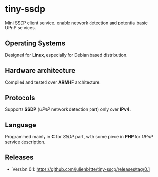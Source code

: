 # tiny-ssdp
Mini SSDP client service, enable network detection and potential basic UPnP services.

## Operating Systems
Designed for **Linux**, especially for Debian based distribution.

## Hardware architecture
Compiled and tested over **ARMHF** architecture.

## Protocols
Supports **SSDP** (*UPnP* network detection part) only over **IPv4**.

## Language
Programmed mainly in **C** for *SSDP* part, with some piece in **PHP** for *UPnP* service description.

## Releases
* Version 0.1: https://github.com/julienblitte/tiny-ssdp/releases/tag/0.1
